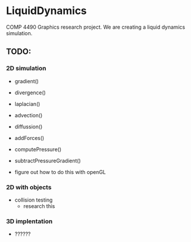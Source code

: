 # LiquidDynamics
COMP 4490 Graphics research project. We are creating a liquid dynamics simulation.


## TODO:

### 2D simulation
* gradient()
* divergence()
* laplacian()

* advection()
* diffussion()
* addForces()
  
* computePressure()
* subtractPressureGradient()

* figure out how to do this with openGL

### 2D with objects

* collision testing 
  - research this
  
  
### 3D implentation
* ??????
  

